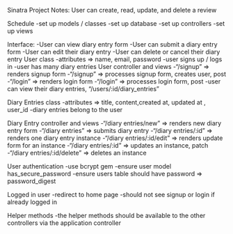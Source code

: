 Sinatra Project Notes: User can create, read, update, and delete a review

Schedule
-set up models / classes
-set up database
-set up controllers
-set up views

Interface:
-User can view diary entry form
-User can submit a diary entry form
-User can edit their diary entry
-User can delete or cancel their diary entry
User class
-attributes => name, email, password 
-user signs up / logs in
-user has many diary entries
User controller and views
-“/signup” => renders signup form
-“/signup” => processes signup form, creates user, post
-“/login” => renders login form
-“/login” => processes login form, post
-user can view their diary entries, “/users/:id/diary_entries”

Diary Entries class
-attributes => title, content,created at, updated at , user_id 
-diary entries belong to the user

Diary Entry controller and views
-“/diary entries/new” => renders new diary entry form
-“/diary entries” => submits diary entry
-“/diary entries/:id” => renders one diary entry instance
-“/diary entries/:id/edit” => renders update form for an instance
-“/diary entries/:id” => updates an instance, patch
-“/diary entries/:id/delete” => deletes an instance

User authentication
-use bcrypt gem
-ensure user model has_secure_password
-ensure users table should have password => password_digest

Logged in user
-redirect to home page
-should not see signup or login if already logged in

Helper methods
-the helper methods should be available to the other controllers via the application controller
